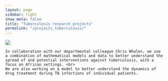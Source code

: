 ```yaml
---
layout: page
sidebar: right
show_meta: false
title: "Tuberculosis research projects"
permalink: "/projects_tuberculosis/"
---
```



<div>
	<img class="TextWrap" src="{{ site.url }}/images/projects/tuberculosis.png">
</div>

<div>
	
	In collaboration with our departmental colleague Chris Whalen, we use a combination of mathematical models and data to better understand the spread of and potential interventions against tuberculosis, with a focus on African settings. <br>
	We are also working on a model to better understand the dynamics of drug treatment during TB infections of individual patients.

</div>
